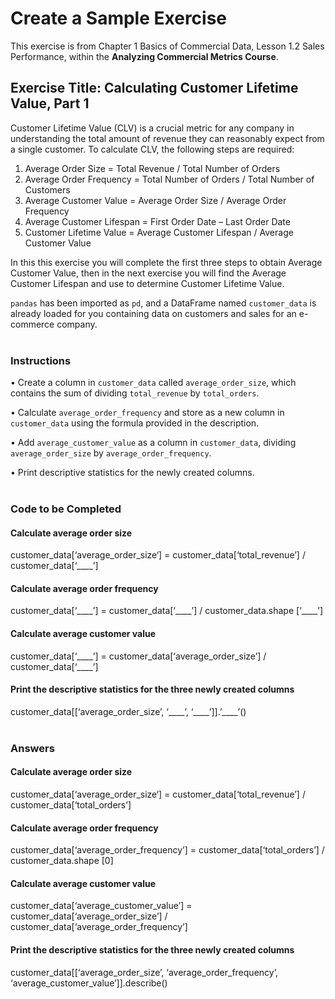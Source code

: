# **Create a Sample Exercise**

This exercise is from Chapter 1 Basics of Commercial Data, Lesson 1.2 Sales Performance, within the **Analyzing Commercial Metrics Course**. 

## Exercise Title: Calculating Customer Lifetime Value, Part 1

Customer Lifetime Value (CLV) is a crucial metric for any company in understanding the total amount of revenue they can reasonably expect from a single customer. 
To calculate CLV, the following steps are required:
1.	Average Order Size = Total Revenue / Total Number of Orders
2.	Average Order Frequency = Total Number of Orders / Total Number of Customers
3.	Average Customer Value = Average Order Size / Average Order Frequency
4.	Average Customer Lifespan = First Order Date – Last Order Date
5.	Customer Lifetime Value = Average Customer Lifespan / Average Customer Value

In this this exercise you will complete the first three steps to obtain Average Customer Value, then in the next exercise you will find the Average Customer Lifespan and use to determine Customer Lifetime Value.

`pandas` has been imported as `pd`, and a DataFrame named `customer_data` is already loaded for you containing data on customers and sales for an e-commerce company. 
<br><br> 

### **Instructions** <br>
•	Create a column in `customer_data` called `average_order_size`, which contains the sum of dividing `total_revenue` by `total_orders`. 

•	Calculate `average_order_frequency` and store as a new column in `customer_data` using the formula provided in the description. 

•	Add `average_customer_value` as a column in `customer_data`, dividing `average_order_size` by `average_order_frequency`.

•	Print descriptive statistics for the newly created columns.
<br><br>

### **Code to be Completed**

#### Calculate average order size
customer_data[‘average_order_size‘] = customer_data[‘total_revenue’] / customer_data[‘\_\_\_\_’]

#### Calculate average order frequency
customer_data[‘\_\_\_\_’] = customer_data[‘\_\_\_\_’] / customer_data.shape [‘\_\_\_\_’]

#### Calculate average customer value
customer_data[‘\_\_\_\_’] = customer_data[‘average_order_size’] / customer_data[‘\_\_\_\_’]

#### Print the descriptive statistics for the three newly created columns
customer_data[[‘average_order_size’, ‘\_\_\_\_’, ‘\_\_\_\_’]].’\_\_\_\_’()
<br><br>

### **Answers**

#### Calculate average order size
customer_data[‘average_order_size‘] = customer_data[‘total_revenue’] / customer_data[‘total_orders’]

#### Calculate average order frequency
customer_data[‘average_order_frequency’] = customer_data[‘total_orders’] / customer_data.shape [0]

#### Calculate average customer value
customer_data[‘average_customer_value’] = customer_data[‘average_order_size’] / customer_data[‘average_order_frequency’]

#### Print the descriptive statistics for the three newly created columns
customer_data[[‘average_order_size’, ‘average_order_frequency’, ‘average_customer_value’]].describe()
